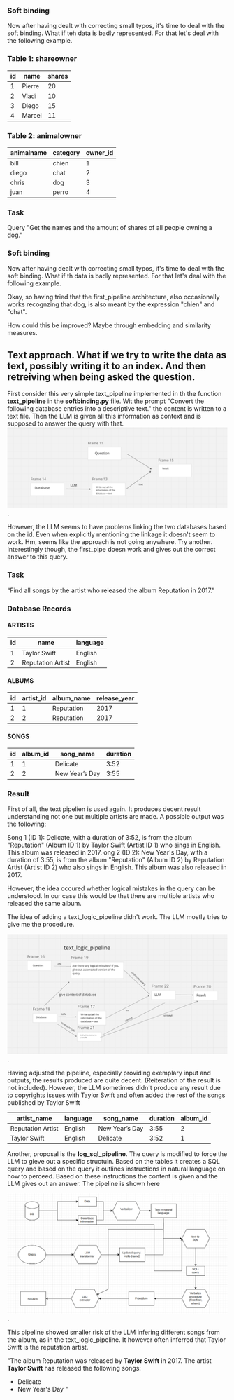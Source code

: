 ### Soft binding 

Now after having dealt with correcting small typos, it's time to deal with the soft binding. What if teh data is badly represented. For that let's deal with the following example.

### Table 1: shareowner

|id| name          | shares   | 
|----|-------------|----------|
|1   | Pierre       | 20      |
|2   | Vladi         | 10     |
|3   | Diego       | 15      |
|4   | Marcel         | 11     |

### Table 2: animalowner

| animalname    | category   |owner_id|
|---------------|------------|------  |
| bill          | chien      |1       |
| diego         | chat       |2       |
|chris          | dog        | 3      |
| juan          | perro       | 4      |


### Task

Query "Get the names and the amount of shares of all people owning a dog."


### Soft binding 

Now after having dealt with correcting small typos, it's time to deal with the soft binding. What if th data is badly represented. For that let's deal with the following example.


Okay, so having tried that the first_pipeline architecture, also occasionally works recognzing that dog, is also meant by the expression "chien" and "chat".

How could this be improved? Maybe through embedding and similarity measures. 

## Text approach. What if we try to write the data as text, possibly writing it to an index. And then retreiving when being asked the question.

First consider this very simple text_pipeline implemented in th the function **text_pipeline** in the **softbinding.py** file. Wit the prompt "Convert the following database entries into a descriptive text." the content is written to a text file. Then the LLM is given all this information as context and is supposed to answer the query with that. 
![Alt text for the image](images/text_pipeline.png).

However, the LLM seems to have problems linking the two databases based on the id. Even when explicitly mentioning the linkage it doesn't seem to work. Hm, seems like the approach is not going anywhere. Try another. Interestingly though, the first_pipe doesn work and gives out the correct answer to this query.

### Task

“Find all songs by the artist who released the album Reputation in 2017.” 

### Database Records

#### ARTISTS
| id | name             | language |
|----|-------------------|----------|
| 1  | Taylor Swift     | English  |
| 2  | Reputation Artist| English  |

#### ALBUMS
| id | artist_id | album_name | release_year |
|----|-----------|------------|--------------|
| 1  | 1         | Reputation | 2017         |
| 2  | 2         | Reputation | 2017         |

#### SONGS
| id | album_id | song_name      | duration |
|----|----------|----------------|----------|
| 1  | 1        | Delicate       | 3:52     |
| 2  | 2        | New Year’s Day | 3:55     |

### Result

First of all, the text pipelien is used again. It produces decent result understanding not one but multiple artists are made. A possible output was the following:

Song 1 (ID 1): Delicate, with a duration of 3:52, is from the album "Reputation" (Album ID 1) by Taylor Swift (Artist ID 1) who sings in English. This album was released in 2017.
ong 2 (ID 2): New Year's Day, with a duration of 3:55, is from the album "Reputation" (Album ID 2) by Reputation Artist (Artist ID 2) who also sings in English.  This album was also released in 2017. 

However, the idea occured whether logical mistakes in the query can be understood. In our case this would be that there are multiple artists who released the same album.

The idea of adding a text_logic_pipeline didn't work. The LLM mostly tries to give me the procedure.

![Alt text for the image](images/text_logic_pipeline.png).

Having adjusted the pipeline, especially providing exemplary input and outputs, the results produced are quite decent. (Reiteration of the result is not included).
 However, the LLM sometimes didn't produce any result due to copyrights issues with Taylor Swift and often added the rest of the songs published by Taylor Swift





| artist_name      | language | song_name      | duration   | album_id |
|-------------------|----------|-----------------|-------------|----------|
| Reputation Artist | English   | New Year’s Day | 3:55       | 2        |
| Taylor Swift       | English   | Delicate       | 3:52       | 1        | 


Another, proposal is the **log_sql_pipeline**. The query is modified to force the LLM to gieve out a specific structuin. Based on the tables it creates a SQL query and based on the query it outlines instructions in natural language on how to perceed. Based on these instructions the content is given and the
LLM gives out an answer. The pipeline is shown here

![Alt text for the image](images/logic_sql.png).

This pipeline showed smaller risk of the LLM infering different songs from the album, as in the text_logic_pipeline. It however often inferred that Taylor Swift is the reputation artist.

"The album Reputation was released by **Taylor Swift** in 2017. The artist **Taylor Swift** has released the following songs:

* Delicate
* New Year's Day 
"
